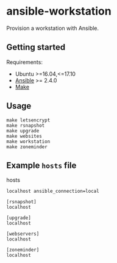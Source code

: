# ansible-workstation

Provision a workstation with Ansible.

## Getting started

Requirements:

* Ubuntu >=16.04,<=17.10
* [Ansible](https://www.ansible.com/) >= 2.4.0
* [Make](https://www.gnu.org/software/make/)


## Usage

```
make letsencrypt
make rsnapshot
make upgrade
make websites
make workstation
make zoneminder
```

## Example `hosts` file

hosts

```
localhost ansible_connection=local

[rsnapshot]
localhost

[upgrade]
localhost

[webservers]
localhost

[zoneminder]
localhost
```
